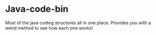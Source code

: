 # Java-code-bin
Most of the java coding structures all in one place. Provides you with a weird method to see how each one works!
